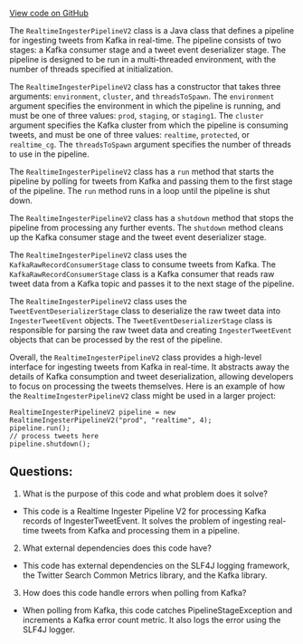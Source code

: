 [View code on GitHub](https://github.com/misbahsy/the-algorithm/src/java/com/twitter/search/ingester/pipeline/app/RealtimeIngesterPipelineV2.java)

The `RealtimeIngesterPipelineV2` class is a Java class that defines a pipeline for ingesting tweets from Kafka in real-time. The pipeline consists of two stages: a Kafka consumer stage and a tweet event deserializer stage. The pipeline is designed to be run in a multi-threaded environment, with the number of threads specified at initialization.

The `RealtimeIngesterPipelineV2` class has a constructor that takes three arguments: `environment`, `cluster`, and `threadsToSpawn`. The `environment` argument specifies the environment in which the pipeline is running, and must be one of three values: `prod`, `staging`, or `staging1`. The `cluster` argument specifies the Kafka cluster from which the pipeline is consuming tweets, and must be one of three values: `realtime`, `protected`, or `realtime_cg`. The `threadsToSpawn` argument specifies the number of threads to use in the pipeline.

The `RealtimeIngesterPipelineV2` class has a `run` method that starts the pipeline by polling for tweets from Kafka and passing them to the first stage of the pipeline. The `run` method runs in a loop until the pipeline is shut down.

The `RealtimeIngesterPipelineV2` class has a `shutdown` method that stops the pipeline from processing any further events. The `shutdown` method cleans up the Kafka consumer stage and the tweet event deserializer stage.

The `RealtimeIngesterPipelineV2` class uses the `KafkaRawRecordConsumerStage` class to consume tweets from Kafka. The `KafkaRawRecordConsumerStage` class is a Kafka consumer that reads raw tweet data from a Kafka topic and passes it to the next stage of the pipeline.

The `RealtimeIngesterPipelineV2` class uses the `TweetEventDeserializerStage` class to deserialize the raw tweet data into `IngesterTweetEvent` objects. The `TweetEventDeserializerStage` class is responsible for parsing the raw tweet data and creating `IngesterTweetEvent` objects that can be processed by the rest of the pipeline.

Overall, the `RealtimeIngesterPipelineV2` class provides a high-level interface for ingesting tweets from Kafka in real-time. It abstracts away the details of Kafka consumption and tweet deserialization, allowing developers to focus on processing the tweets themselves. Here is an example of how the `RealtimeIngesterPipelineV2` class might be used in a larger project:

```
RealtimeIngesterPipelineV2 pipeline = new RealtimeIngesterPipelineV2("prod", "realtime", 4);
pipeline.run();
// process tweets here
pipeline.shutdown();
```
## Questions: 
 1. What is the purpose of this code and what problem does it solve?
- This code is a Realtime Ingester Pipeline V2 for processing Kafka records of IngesterTweetEvent. It solves the problem of ingesting real-time tweets from Kafka and processing them in a pipeline.

2. What external dependencies does this code have?
- This code has external dependencies on the SLF4J logging framework, the Twitter Search Common Metrics library, and the Kafka library.

3. How does this code handle errors when polling from Kafka?
- When polling from Kafka, this code catches PipelineStageException and increments a Kafka error count metric. It also logs the error using the SLF4J logger.